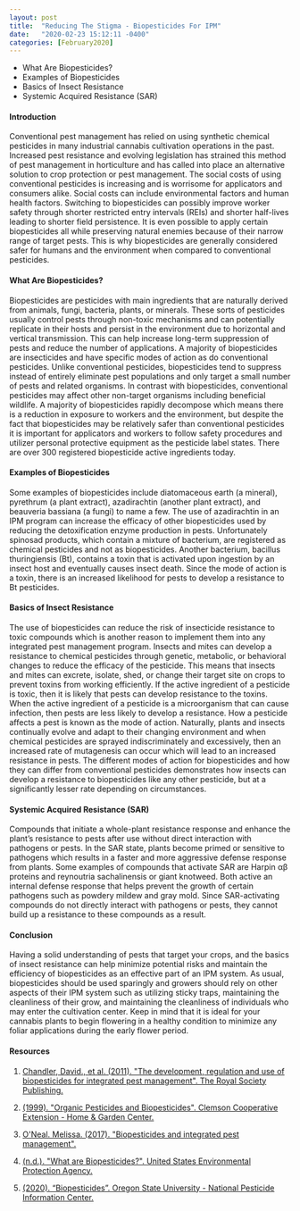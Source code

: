 ```yaml
---
layout: post
title:  "Reducing The Stigma - Biopesticides For IPM"
date:   "2020-02-23 15:12:11 -0400"
categories: [February2020]
---
```




* What Are Biopesticides?
* Examples of Biopesticides
* Basics of Insect Resistance
* Systemic Acquired Resistance (SAR)



#### Introduction
   Conventional pest management has relied on using synthetic chemical pesticides in many industrial cannabis cultivation operations in the past. Increased pest resistance and evolving legislation has strained this method of pest management in horticulture and has called into place an alternative solution to crop protection or pest management. The social costs of using conventional pesticides is increasing and is worrisome for applicators and consumers alike. Social costs can include environmental factors and human health factors. Switching to biopesticides can possibly improve worker safety through shorter restricted entry intervals (REIs) and shorter half-lives leading to shorter field persistence. It is even possible to apply certain biopesticides all while preserving natural enemies because of their narrow range of target pests. This is why biopesticides are generally considered safer for humans and the environment when compared to conventional pesticides.




#### What Are Biopesticides?
   Biopesticides are pesticides with main ingredients that are naturally derived from animals, fungi, bacteria, plants, or minerals. These sorts of pesticides usually control pests through non-toxic mechanisms and can potentially replicate in their hosts and persist in the environment due to horizontal and vertical transmission. This can help increase long-term suppression of pests and reduce the number of applications. A majority of biopesticides are insecticides and have specific modes of action as do conventional pesticides. Unlike conventional pesticides, biopesticides tend to suppress instead of entirely eliminate pest populations and only target a small number of pests and related organisms. In contrast with biopesticides, conventional pesticides may affect other non-target organisms including beneficial wildlife. A majority of biopesticides rapidly decompose which means there is a reduction in exposure to workers and the environment, but despite the fact that biopesticides may be relatively safer than conventional pesticides it is important for applicators and workers to follow safety procedures and utilizer personal protective equipment as the pesticide label states. There are over 300 registered biopesticide active ingredients today. 





#### Examples of Biopesticides
  Some examples of biopesticides include diatomaceous earth (a mineral), pyrethrum (a plant extract), azadirachtin (another plant extract), and beauveria bassiana (a fungi) to name a few. The use of azadirachtin in an IPM program can increase the efficacy of other biopesticides used by reducing the detoxification enzyme production in pests. Unfortunately spinosad products, which contain a mixture of bacterium, are registered as chemical pesticides and not as biopesticides. Another bacterium, bacillus thuringiensis (Bt), contains a toxin that is activated upon ingestion by an insect host and eventually causes insect death. Since the mode of action is a toxin, there is an increased likelihood for pests to develop a resistance to Bt pesticides. 




#### Basics of Insect Resistance
The use of biopesticides can reduce the risk of insecticide resistance to toxic compounds which is another reason to implement them into any integrated pest management program. Insects and mites can develop a resistance to chemical pesticides through genetic, metabolic, or behavioral changes to reduce the efficacy of the pesticide. This means that insects and mites can excrete, isolate, shed, or change their target site on crops to prevent toxins from working efficiently. If the active ingredient of a pesticide is toxic, then it is likely that pests can develop resistance to the toxins. When the active ingredient of a pesticide is a microorganism that can cause infection, then pests are less likely to develop a resistance. How a pesticide affects a pest is known as the mode of action. Naturally, plants and insects continually evolve and adapt to their changing environment and when chemical pesticides are sprayed indiscriminately and excessively, then an increased rate of mutagenesis can occur which will lead to an increased resistance in pests. The different modes of action for biopesticides and how they can differ from conventional pesticides demonstrates how insects can develop a resistance to biopesticides like any other pesticide, but at a significantly lesser rate depending on circumstances. 




#### Systemic Acquired Resistance (SAR)
Compounds that initiate a whole-plant resistance response and enhance the plant’s resistance to pests after use without direct interaction with pathogens or pests. In the SAR state, plants become primed or sensitive to pathogens which results in a faster and more aggressive defense response from plants. Some examples of compounds that activate SAR are Harpin αβ proteins and reynoutria sachalinensis or giant knotweed. Both active an internal defense response that helps prevent the growth of certain pathogens such as powdery mildew and gray mold. Since SAR-activating compounds do not directly interact with pathogens or pests, they cannot build up a resistance to these compounds as a result. 



#### Conclusion
Having a solid understanding of pests that target your crops, and the basics of insect resistance can help minimize potential risks and maintain the efficiency of biopesticides as an effective part of an IPM system. As usual, biopesticides should be used sparingly and growers should rely on other aspects of their IPM system such as utilizing sticky traps, maintaining the cleanliness of their grow, and maintaining the cleanliness of individuals who may enter the cultivation center. Keep in mind that it is ideal for your cannabis plants to begin flowering in a healthy condition to minimize any foliar applications during the early flower period. 




#### Resources
1. <a href="https://royalsocietypublishing.org/doi/10.1098/rstb.2010.0390"> Chandler, David., et al. (2011). "The development, regulation and use of biopesticides for integrated pest management". The Royal Society Publishing.
</a>

2. <a href="https://hgic.clemson.edu/factsheet/organic-pesticides-and-biopesticides/"> (1999). "Organic Pesticides and Biopesticides". Clemson Cooperative Extension - Home &amp; Garden Center. 
</a>

3. <a href="https://ucanr.edu/blogs/blogcore/postdetail.cfm?postnum=25912"> O'Neal. Melissa. (2017). "Biopesticides and integrated pest management".  
</a>

4. <a href="https://www.epa.gov/ingredients-used-pesticide-products/what-are-biopesticides">  (n.d.). "What are Biopesticides?". United States Environmental Protection Agency. 
</a>

5. <a href="http://npic.orst.edu/ingred/ptype/biopest.html"> (2020). “Biopesticides”. Oregon State University - National Pesticide Information Center.  
</a>

